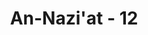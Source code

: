 ---
title: "An-Nazi'at - 12"
no: 12
arabic_no: ١٢
ayah: قَالُوْا تِلْكَ اِذًا كَرَّةٌ خَاسِرَةٌ  ۘ
translation: "Mereka berkata, “Kalau demikian, itu adalah suatu pengembalian yang merugikan.”"
tafsir: "Dalam ayat ini akhirnya mereka berkata juga, \"Kalau demikian, sungguh kami akan mengalami pengembalian yang sangat merugikan.\" Allah menjawab ejekan dan penyesalan mereka itu dengan menjelaskan bahwa pengembalian itu cukup sederhana saja, yaitu dapat terjadi hanya dengan satu kali tiupan saja oleh Malaikat Israfil.\n\nAkhirnya mereka menyadari bahwa manusia tidak dapat memandang peristiwa hari kebangkitan itu sebagai mustahil. Sebab, dengan itu mereka dapat serta merta akan hidup kembali di permukaan bumi sebagai permulaan hari akhirat."
---